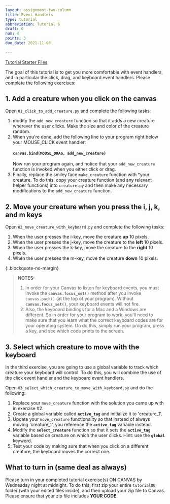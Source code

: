 ```yaml
---
layout: assignment-two-column
title: Event Handlers
type: tutorial
abbreviation: Tutorial 6
draft: 0
num: 4
points: 3
due_date: 2021-11-03
    
---
```


<a class="nu-button" href="/fall2021/course-files/tutorials/tutorial06.zip" target="_blank">
    Tutorial Starter Files <i class="fas fa-download"></i>
</a> 

The goal of this tutorial is to get you more comfortable with event handlers, and in particular the click, drag, and keyboard event handlers. Please complete the following exercises:

## 1. Add a creature when you click on the canvas
Open `01_click_to_add_creature.py` and complete the following tasks:
1. modify the `add_new_creature` function so that it adds a new creature wherever the user clicks. Make the size and color of the creature random.
2. When you're done, add the following line to your program right below your MOUSE_CLICK event handler:<br><br>**`canvas.bind(MOUSE_DRAG, add_new_creature)`** <br><br>Now run your program again, and notice that your `add_new_creature` function is invoked when you either click or drag.
3. Finally, replace the smiley face `make_creature` function with *your creature. To do this, copy your creature function (and any relevant helper functions) into `creature.py` and then make any necessary modifications to the `add_new_creature` function.


## 2. Move your creature when you press the i, j, k, and m keys
Open `02_move_creature_with_keyboard.py` and complete the following tasks:
1. When the user presses the i-key, move the creature **up** 10 pixels.
2. When the user presses the j-key, move the creature to the **left** 10 pixels. 
3. When the user presses the k-key, move the creature to the **right** 10 pixels. 
4. When the user presses the m-key, move the creature **down** 10 pixels. 

{:.blockquote-no-margin}
> **NOTES:**
> 1. In order for your Canvas to listen for keyboard events, you must invoke the **`canvas.focus_set()`** method after you invoke `canvas.pack()` (at the top of your program). Without **`canvas.focus_set()`**, your keyboard events will not fire. 
> 2. Also, the keyboard bindings for a Mac and a Windows are different. So in order for your program to work, you'll need to make sure that you learn what the correct keyboard codes are for your operating system. Do do this, simply run your program, press a key, and see which code prints to the screen. 

## 3. Select which creature to move with the keyboard
In the third exercise, you are going to use a global variable to track which creature your keyboard will control. To do this, you will combine the use of the click event handler and the keyboard event handlers.

Open `03_select_which_creature_to_move_with_keyboard.py` and do the following:

1. Replace your `move_creature` function with the solution you came up with in exercise #2.
2. Create a global variable called **`active_tag`** and initialize it to 'creature_1'.
3. Update your `move_creature` functionality so that instead of always moving 'creature_1', you reference the **`active_tag`** variable instead.
4. Modify the **`select_creature`** function so that it sets the **`active_tag`** variable based on creature on which the user clicks. Hint: use the **`global`** keyword.
5. Test your code by making sure that when you click on a different creature, the keyboard moves the correct one.

## What to turn in (same deal as always)
Please turn in your completed tutorial exercise(s) ON CANVAS by Wednesday night at midnight. To do this, first zip your entire `tutorial06` folder (with your edited files inside), and then upload your zip file to Canvas. Please ensure that your zip file includes **YOUR CODE**.  